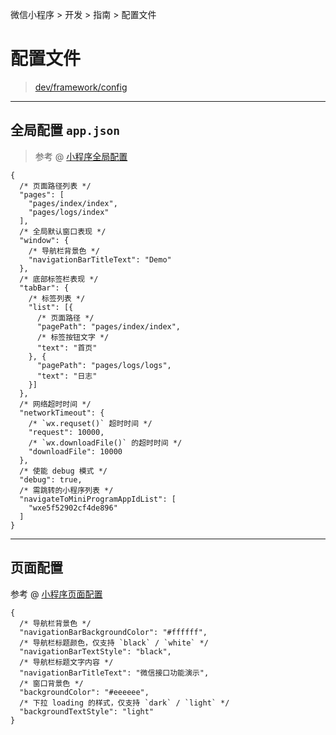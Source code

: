 微信小程序 > 开发 > 指南 > 配置文件

# 配置文件

> [dev/framework/config](https://developers.weixin.qq.com/miniprogram/dev/framework/config.html)

<hr id="app"/>

## 全局配置 `app.json`

> 参考 @ [小程序全局配置](https://developers.weixin.qq.com/miniprogram/dev/reference/configuration/app.html)

```jsonc
{
  /* 页面路径列表 */
  "pages": [
    "pages/index/index",
    "pages/logs/index"
  ],
  /* 全局默认窗口表现 */
  "window": {
    /* 导航栏背景色 */
    "navigationBarTitleText": "Demo"
  },
  /* 底部标签栏表现 */
  "tabBar": {
    /* 标签列表 */
    "list": [{
      /* 页面路径 */
      "pagePath": "pages/index/index",
      /* 标签按钮文字 */
      "text": "首页"
    }, {
      "pagePath": "pages/logs/logs",
      "text": "日志"
    }]
  },
  /* 网络超时时间 */
  "networkTimeout": {
    /* `wx.requset()` 超时时间 */
    "request": 10000,
    /* `wx.downloadFile()` 的超时时间 */
    "downloadFile": 10000
  },
  /* 使能 debug 模式 */
  "debug": true,
  /* 需跳转的小程序列表 */
  "navigateToMiniProgramAppIdList": [
    "wxe5f52902cf4de896"
  ]
}
```

<hr id="page"/>

## 页面配置

参考 @ [小程序页面配置](https://developers.weixin.qq.com/miniprogram/dev/reference/configuration/page.html)

```jsonc
{
  /* 导航栏背景色 */
  "navigationBarBackgroundColor": "#ffffff",
  /* 导航栏标题颜色，仅支持 `black` / `white` */
  "navigationBarTextStyle": "black",
  /* 导航栏标题文字内容 */
  "navigationBarTitleText": "微信接口功能演示",
  /* 窗口背景色 */
  "backgroundColor": "#eeeeee",
  /* 下拉 loading 的样式，仅支持 `dark` / `light` */
  "backgroundTextStyle": "light"
}
```
